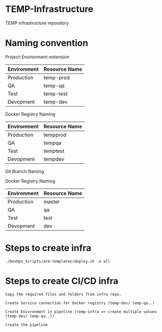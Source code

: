 # TEMP-Infrastructure
TEMP infrastructure repository

# Naming convention
Project-Environment-extension

Environment | Resource Name     |
------------|-------------------|
Production  | temp-prod          |
QA          | temp-qa            |
Test        | temp-test          |
Devopment   | temp-dev           |

Docker Registry Naming

Environment | Resource Name     |
------------|-------------------|
Production  | tempprod           |
QA          | tempqa             |
Test        | temptest           |
Devopment   | tempdev            |

Git Branch Naming

Docker Registry Naming

Environment | Resource Name     |
------------|-------------------|
Production  | master            |
QA          | qa                |
Test        | test              |
Devopment   | dev               |

# Steps to create infra
```
./DevOps_Scripts/arm-templates/deploy.sh -o all
```

# Steps to create CI/CD infra
```
Copy the required files and folders from infra repo.

Create Service connection for Docker registry (temp-dev/ temp-qa..)

Create Enivronment in pipeline (temp-infra => create multiple values (temp-dev/ temp-qa..))

Create the pipeline
```